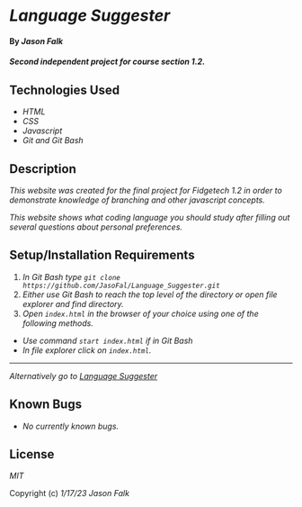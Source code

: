 # _Language Suggester_

#### By _**Jason Falk**_

#### _Second independent project for course section 1.2._

## Technologies Used

* _HTML_
* _CSS_
* _Javascript_
* _Git and Git Bash_

## Description

_This website was created for the final project for Fidgetech 1.2 in order to demonstrate knowledge of branching and other javascript concepts._

_This website shows what coding language you should study after filling out several questions about personal preferences._

## Setup/Installation Requirements

1. _In Git Bash type `git clone https://github.com/JasoFal/Language_Suggester.git`_
2. _Either use Git Bash to reach the top level of the directory or open file explorer and find directory._
3. _Open `index.html` in the browser of your choice using one of the following methods._
* _Use command `start index.html` if in Git Bash_
* _In file explorer click on `index.html`._
-----
_Alternatively go to [Language Suggester](https://jasofal.github.io/Language_Suggester/)_

## Known Bugs

* _No currently known bugs._

## License

_MIT_

Copyright (c) _1/17/23_ _Jason Falk_